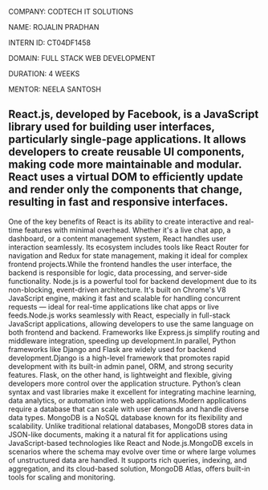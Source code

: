 COMPANY: CODTECH IT SOLUTIONS

NAME: ROJALIN PRADHAN

INTERN ID: CT04DF1458

DOMAIN: FULL STACK WEB DEVELOPMENT

DURATION: 4 WEEKS

MENTOR: NEELA SANTOSH

## React.js, developed by Facebook, is a JavaScript library used for building user interfaces, particularly single-page applications. It allows developers to create reusable UI components, making code more maintainable and modular. React uses a virtual DOM to efficiently update and render only the components that change, resulting in fast and responsive interfaces.
One of the key benefits of React is its ability to create interactive and real-time features with minimal overhead. Whether it's a live chat app, a dashboard, or a content management system, React handles user interaction seamlessly. Its ecosystem includes tools like React Router for navigation and Redux for state management, making it ideal for complex frontend projects.While the frontend handles the user interface, the backend is responsible for logic, data processing, and server-side functionality. Node.js is a powerful tool for backend development due to its non-blocking, event-driven architecture. It's built on Chrome's V8 JavaScript engine, making it fast and scalable for handling concurrent requests — ideal for real-time applications like chat apps or live feeds.Node.js works seamlessly with React, especially in full-stack JavaScript applications, allowing developers to use the same language on both 
frontend and backend. Frameworks like Express.js simplify routing and middleware integration, speeding up development.In parallel, Python frameworks like Django and Flask are widely used for backend development.Django is a high-level framework that promotes rapid development with its built-in admin panel, ORM, and strong security features. Flask, on the other hand, is lightweight and flexible, giving developers more control over the application structure. Python’s clean syntax and vast libraries make it excellent for integrating machine learning, data analytics, or automation into web applications.Modern applications require a database that can scale with user demands and handle diverse data types. MongoDB is a NoSQL database known for its flexibility and scalability. Unlike traditional relational databases, MongoDB stores data in JSON-like documents, making it a natural fit for applications using JavaScript-based technologies like React and Node.js.MongoDB excels in scenarios where the schema may evolve over time or where large volumes of unstructured data are handled. It supports rich queries, indexing, and aggregation, and its cloud-based solution, MongoDB Atlas, offers built-in tools for scaling and monitoring.



